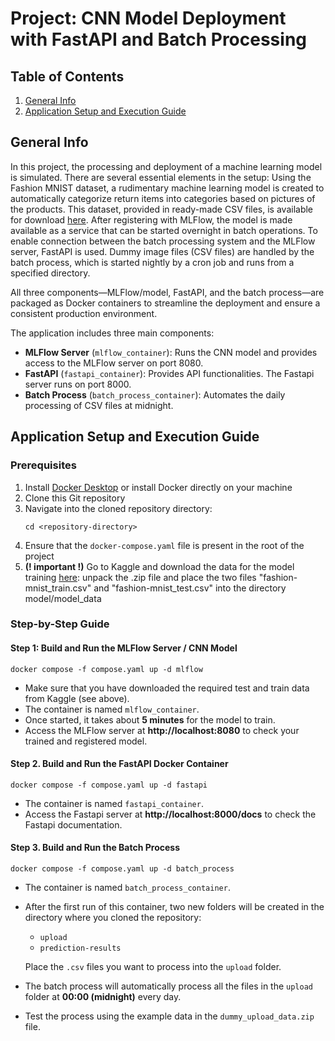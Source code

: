 # Project: CNN Model Deployment with FastAPI and Batch Processing

## Table of Contents
1. [General Info](#General-Info)
2. [Application Setup and Execution Guide](#Application-Setup-and-Execution-Guide)


## General Info

In this project, the processing and deployment of a machine learning model is simulated. There are several essential elements in the setup: 
Using the Fashion MNIST dataset, a rudimentary machine learning model is created to automatically categorize return items into categories 
based on pictures of the products. This dataset, provided in ready-made CSV files, is available for download [here](https://www.kaggle.com/datasets/zalando-research/fashionmnist/data). After registering with MLFlow, 
the model is made available as a service that can be started overnight in batch operations. To enable connection between the batch processing 
system and the MLFlow server, FastAPI is used. Dummy image files (CSV files) are handled by the batch process, which is started nightly by 
a cron job and runs from a specified directory. 

All three components—MLFlow/model, FastAPI, and the batch process—are packaged as Docker containers to streamline the deployment and ensure a consistent production environment.

The application includes three main components: 
- **MLFlow Server** (`mlflow_container`): Runs the CNN model and provides access to the MLFlow server on port 8080.
- **FastAPI** (`fastapi_container`): Provides API functionalities. The Fastapi server runs on port 8000.
- **Batch Process** (`batch_process_container`): Automates the daily processing of CSV files at midnight.



## Application Setup and Execution Guide
### Prerequisites
1. Install [Docker Desktop](https://www.docker.com/products/docker-desktop) or install Docker directly on your machine
2. Clone this Git repository
3. Navigate into the cloned repository directory:
    ```
    cd <repository-directory>
    ```
4. Ensure that the `docker-compose.yaml` file is present in the root of the project
5. **(! important !)** Go to Kaggle and download the data for the model training [here](https://www.kaggle.com/datasets/zalando-research/fashionmnist/data): unpack the .zip file and place the two files "fashion-mnist_train.csv" and "fashion-mnist_test.csv" into the directory model/model_data



### Step-by-Step Guide
#### Step 1: Build and Run the MLFlow Server / CNN Model

```
docker compose -f compose.yaml up -d mlflow
```

- Make sure that you have downloaded the required test and train data from Kaggle (see above).
- The container is named `mlflow_container`.
- Once started, it takes about **5 minutes** for the model to train.
- Access the MLFlow server at **http://localhost:8080** to check your trained and registered model.

#### Step 2. Build and Run the FastAPI Docker Container

```
docker compose -f compose.yaml up -d fastapi
```

- The container is named `fastapi_container`.
- Access the Fastapi server at **http://localhost:8000/docs** to check the Fastapi documentation.

#### Step 3. Build and Run the Batch Process

```
docker compose -f compose.yaml up -d batch_process
```

- The container is named `batch_process_container`.
- After the first run of this container, two new folders will be created in the directory where you cloned the repository:
   - `upload`
   - `prediction-results`

   Place the `.csv` files you want to process into the `upload` folder.
- The batch process will automatically process all the files in the `upload` folder at **00:00 (midnight)** every day.
- Test the process using the example data in the `dummy_upload_data.zip` file.
